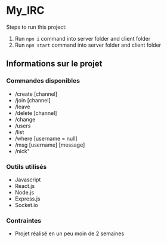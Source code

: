 # My_IRC

Steps to run this project:

1. Run `npm i` command into server folder and client folder
2. Run `npm start` command into server folder and client folder

## Informations sur le projet

### Commandes disponibles
 - /create [channel]
 - /join [channel]
 - /leave
 - /delete [channel]
 - /change
 - /users
 - /list
 - /where [username = null]
 - /msg [username] [message]
 - /nick"


### Outils utilisés
- Javascript
- React.js
- Node.js
- Express.js
- Socket.io

### Contraintes
- Projet réalisé en un peu moin de 2 semaines
